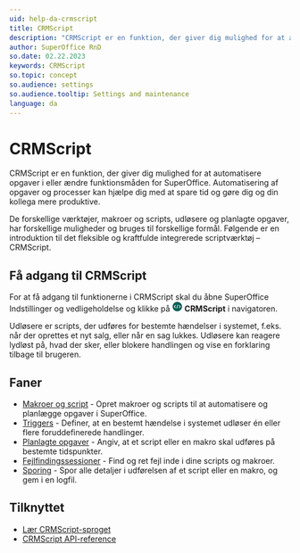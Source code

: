 ```yaml
---
uid: help-da-crmscript
title: CRMScript
description: "CRMScript er en funktion, der giver dig mulighed for at automatisere opgaver i eller ændre funktionsmåden for SuperOffice."
author: SuperOffice RnD
so.date: 02.22.2023
keywords: CRMScript
so.topic: concept
so.audience: settings
so.audience.tooltip: Settings and maintenance
language: da
---
```


# CRMScript

CRMScript er en funktion, der giver dig mulighed for at automatisere opgaver i eller ændre funktionsmåden for SuperOffice. Automatisering af opgaver og processer kan hjælpe dig med at spare tid og gøre dig og din kollega mere produktive.

De forskellige værktøjer, makroer og scripts, udløsere og planlagte opgaver, har forskellige muligheder og bruges til forskellige formål. Følgende er en introduktion til det fleksible og kraftfulde integrerede scriptværktøj – CRMScript.

## Få adgang til CRMScript

For at få adgang til funktionerne i CRMScript skal du åbne SuperOffice Indstillinger og vedligeholdelse og klikke på ![ikonet][img1] **CRMScript** i navigatoren.

Udløsere er scripts, der udføres for bestemte hændelser i systemet, f.eks. når der oprettes et nyt salg, eller når en sag lukkes. Udløsere kan reagere lydløst på, hvad der sker, eller blokere handlingen og vise en forklaring tilbage til brugeren.

## Faner

* [Makroer og script][1] \- Opret makroer og scripts til at automatisere og planlægge opgaver i SuperOffice.
* [Triggers][2] \- Definer, at en bestemt hændelse i systemet udløser én eller flere foruddefinerede handlinger.
* [Planlagte opgaver][3] \- Angiv, at et script eller en makro skal udføres på bestemte tidspunkter.
* [Fejlfindingssessioner][4] \- Find og ret fejl inde i dine scripts og makroer.
* [Sporing][5] \- Spor alle detaljer i udførelsen af et script eller en makro, og gem i en logfil.

## Tilknyttet

* [Lær CRMScript-sproget][6]
* [CRMScript API-reference][7]

<!-- Referenced links -->
[1]: macro-script.md
[2]: trigger.md
[3]: schedule-task.md
[4]: debug.md
[5]: tracing.md
[6]: ../overview/index.md
[7]: ../reference/index.md

<!-- Referenced images -->
[img1]: ../../../../../common/icons/nav-admin-crmscript-active.png
